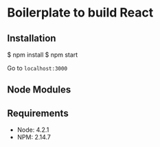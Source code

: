 # Boilerplate to build React

## Installation

$ npm install
$ npm start

Go to `localhost:3000`

## Node Modules


## Requirements
* Node: 4.2.1
* NPM: 2.14.7